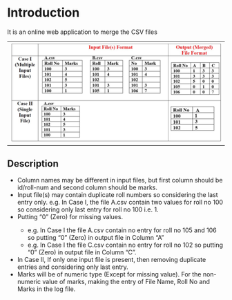 <h1>Introduction</h1>
  
It is an online web application to merge the CSV files<br>
  
<table style="width:100%">
  <tr>
    <th><img src="public/pics/photo.jpg" width=500/></th>
  </tr>
 </table>
 
<h2>Description</h2>
<ul>
  <li>Column names may be different in input files, but first column should be id/roll-num and second column should be marks.</li>
  <li>Input file(s) may contain duplicate roll numbers so considering the last entry only. e.g. In Case I, the file A.csv contain two values for roll no 100 so considering only last entry for roll no 100 i.e. 1.</li>
  <li>Putting “0” (Zero) for missing values.</li>
    <ul>
      <li>e.g. In Case I the file A.csv contain no entry for roll no 105 and 106 so putting “0” (Zero) in output file in Column “A”</li>
      <li>e.g. In Case I the file C.csv contain no entry for roll no 102 so putting “0” (Zero) in output file in Column “C”.</li>
  </ul>
  <li>In Case II, If only one input file is present, then removing duplicate entries and considering only last entry.</li>
  <li>Marks will be of numeric type (Except for missing value). For the non-numeric value of marks, making the entry of File Name, Roll No and Marks in the log file.
</li>
</ul>  
  

